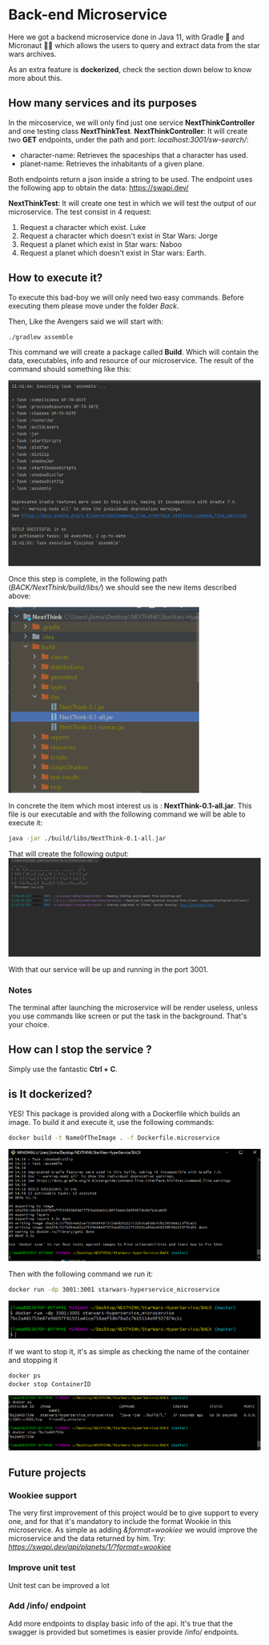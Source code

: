 # Back-end Microservice

Here we got a backend microservice done in Java 11​, with Gradle :elephant: and Micronaut :telescope::milky_way: which allows the users to query and extract data from the star wars archives. 

As an extra feature is **dockerized**, check the section down below to know more about this.

## How many services and its purposes

In the mircoservice, we will only find just one service **NextThinkController** and one testing class **NextThinkTest**.
**NextThinkController**: It will create two **GET** endpoints, under the path and port: *localhost:3001/sw-search/*:

* character-name: Retrieves the spaceships that a character has used.
* planet-name: Retrieves the inhabitants of a given plane. 

Both endpoints return a json inside a string to be used. The endpoint uses the following app to obtain the data: https://swapi.dev/

**NextThinkTest**: It will create one test in which we will test the output of our microservice. The test consist in 4 request:

1. Request a character which exist. Luke
2. Request a character which doesn't exist in Star Wars: Jorge
3. Request a planet which exist in Star wars: Naboo
4. Request a planet which doesn't exist in Star wars: Earth.

## How to execute it?

To execute this bad-boy we will only need two easy commands. Before executing them please move under the folder *Back*.

Then, Like the Avengers said we will start with: ​​

```bash
./gradlew assemble
```

This command we will create a package called **Build**. Which will contain the data, executables, info and resource of our microservice. The result of the command should something like this:

![res1](.\images\res1.png)

Once this step is complete, in the following path (*BACK/NextThink/build/libs/*)  we should see the new items described above:

![res2](.\images\res2.png)

In concrete the item which most interest us is : **NextThink-0.1-all.jar**. This file is our executable and with the following command we will be able to execute it:

```bash
java -jar ./build/libs/NextThink-0.1-all.jar
```

That will create the following output:
![res3](.\images\res3.png)

With that our service will be up and running in the port 3001. 

### Notes

The terminal after launching the microservice will be render useless, unless you use commands like screen or put the task in the background. That's your choice.

## How can  I stop the service ?

Simply use the fantastic **Ctrl + C**.

## is It dockerized?

YES! This package is provided along with a Dockerfile which builds an image. To build it and execute it, use the following commands:

```bash
docker build -t NameOfTheImage . -f Dockerfile.microservice
```

![res6](.\images\res6.png)

Then with the following command we run it:

```bash
docker run -dp 3001:3001 starwars-hyperservice_microservice
```

![res4](.\images\res4.png)

If we want to stop it, it's as simple as checking the name of the container and stopping it

```bash
docker ps
docker stop ContainerID
```

![res5](.\images\res5.png)

## Future projects

### Wookiee support

The very first improvement of this project would be to give support to every one, and for that it's mandatory to include the format Wookie in this microservice. As simple as adding *&format=wookiee* we would improve the microservice and the data returned by him.
Try: *https://swapi.dev/api/planets/1/?format=wookiee*

### Improve unit test

Unit test can be improved a lot

### Add /info/ endpoint

Add more endpoints to display basic info of the api. It's true that the swagger is provided but sometimes is easier provide /info/ endpoints.